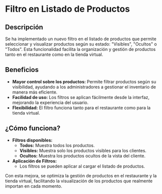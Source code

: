 # Filtro en Listado de Productos

## Descripción
Se ha implementado un nuevo filtro en el listado de productos que permite seleccionar y visualizar productos según su estado: "Visibles", "Ocultos" o "Todos". Esta funcionalidad facilita la organización y gestión de productos tanto en el restaurante como en la tienda virtual.

## Beneficios
* **Mayor control sobre los productos:** Permite filtrar productos según su visibilidad, ayudando a los administradores a gestionar el inventario de manera más eficiente.
* **Facilidad de uso:** Los filtros se aplican fácilmente desde la interfaz, mejorando la experiencia del usuario.
* **Flexibilidad:** El filtro funciona tanto para el restaurante como para la tienda virtual.

## ¿Cómo funciona?
* **Filtros disponibles:**
  * **Todos:** Muestra todos los productos.
  * **Visibles:** Muestra solo los productos visibles para los clientes.
  * **Ocultos:** Muestra los productos ocultos de la vista del cliente.
* **Aplicación de Filtros:**
  * Los filtros se pueden aplicar al cargar el listado de productos.

Con esta mejora, se optimiza la gestión de productos en el restaurante y la tienda virtual, facilitando la visualización de los productos que realmente importan en cada momento.